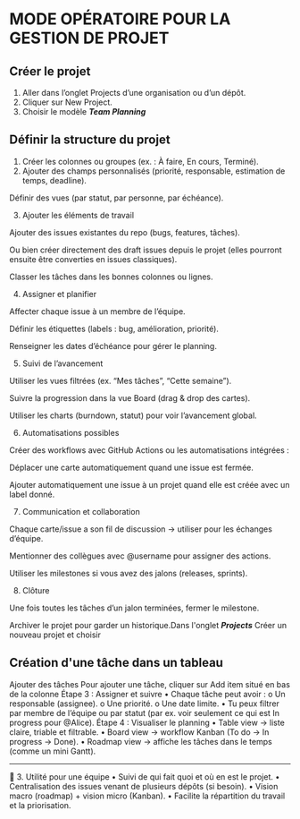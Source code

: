 # MODE OPÉRATOIRE POUR LA GESTION DE PROJET
## Créer le projet
1. Aller dans l’onglet Projects d’une organisation ou d’un dépôt.
2. Cliquer sur New Project.
3. Choisir le modèle **_Team Planning_**
## Définir la structure du projet
1. Créer les colonnes ou groupes (ex. : À faire, En cours, Terminé).
2. Ajouter des champs personnalisés (priorité, responsable, estimation de temps, deadline).

Définir des vues (par statut, par personne, par échéance).

3. Ajouter les éléments de travail

Ajouter des issues existantes du repo (bugs, features, tâches).

Ou bien créer directement des draft issues depuis le projet (elles pourront ensuite être converties en issues classiques).

Classer les tâches dans les bonnes colonnes ou lignes.

4. Assigner et planifier

Affecter chaque issue à un membre de l’équipe.

Définir les étiquettes (labels : bug, amélioration, priorité).

Renseigner les dates d’échéance pour gérer le planning.

5. Suivi de l’avancement

Utiliser les vues filtrées (ex. “Mes tâches”, “Cette semaine”).

Suivre la progression dans la vue Board (drag & drop des cartes).

Utiliser les charts (burndown, statut) pour voir l’avancement global.

6. Automatisations possibles

Créer des workflows avec GitHub Actions ou les automatisations intégrées :

Déplacer une carte automatiquement quand une issue est fermée.

Ajouter automatiquement une issue à un projet quand elle est créée avec un label donné.

7. Communication et collaboration

Chaque carte/issue a son fil de discussion → utiliser pour les échanges d’équipe.

Mentionner des collègues avec @username pour assigner des actions.

Utiliser les milestones si vous avez des jalons (releases, sprints).

8. Clôture

Une fois toutes les tâches d’un jalon terminées, fermer le milestone.

Archiver le projet pour garder un historique.Dans l'onglet **_Projects_** Créer un nouveau projet et choisir 
## Création d'une tâche dans un tableau
Ajouter des tâches
Pour ajouter une tâche, cliquer sur Add item situé en bas de la colonne
Étape 3 : Assigner et suivre
•	Chaque tâche peut avoir :
o	Un responsable (assignee).
o	Une priorité.
o	Une date limite.
•	Tu peux filtrer par membre de l’équipe ou par statut (par ex. voir seulement ce qui est In progress pour @Alice).
Étape 4 : Visualiser le planning
•	Table view → liste claire, triable et filtrable.
•	Board view → workflow Kanban (To do → In progress → Done).
•	Roadmap view → affiche les tâches dans le temps (comme un mini Gantt).
________________________________________
🔹 3. Utilité pour une équipe
•	Suivi de qui fait quoi et où en est le projet.
•	Centralisation des issues venant de plusieurs dépôts (si besoin).
•	Vision macro (roadmap) + vision micro (Kanban).
•	Facilite la répartition du travail et la priorisation.


